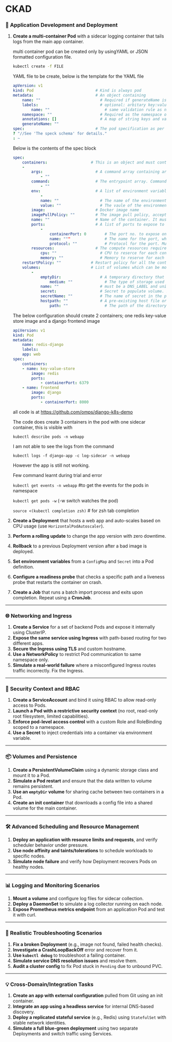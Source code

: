 # CKAD

### 🔧 **Application Development and Deployment**

1. **Create a multi-container Pod** with a sidecar logging container that tails logs from the main app container.
    
    multi container pod can be created only by usingYAML or JSON formatted configuration file.
    
    ```bash
    kubectl create -f FILE
    ```
    
    YAML file to be create, below is the template for the YAML file
    
    ```yaml
    apVersion: v1 
    kind: Pod                           # Kind is always pod
    metadata:                           # An object containing
    	name: ""                          # Required if generateName is not specified. The name of this pod, should be compaitable with RFC1035, and unique value within namespce
    	labels:                           # optional: arbitary key:value pairs , can be used by deployment and services for grouping and tageting pods
    		name: ""                        # same validation rule as name
    	namespace: ""                     # Required as the namespace of the pod
    	annotations: []                   # A map of string keys and values, can be used by extrnal tooling to store and retrieve arbitary metadata about projects
    	generateName: ""
    spec:                               # The pod specification as per the spec schema
    ? "//See 'The speck schema' for details."
    : ~
    ```
    
    Below is the contents of the spec block
    
    ```yaml
    spec:
    	containers:                   # This is an object and must contain the following
    	-                             
    		args:                       # A command array containing arguments to the entrypoint. THe docker images's cmd is used if this is not provided. Cannot be updated
    			- ""
    		command:                    # The entrypoint array. Commands are not executed within a shell. THe docker's image entrypoint is used if this is not provided. This cannot be updated
    			- ""
    		env:                        # A list of environment variables in key:value format to set in the container, cannot be updated
    			- 
    			name: ""                  # The name of the environment variable; must be a C_IDENTIFIER
    			value: ""                 # The vaule of the environment variable. Defaults to empty string
    		image:                      # Docker image name
    		imagePullPolicy: ""         # The image pull policy, accepted vaules are: Always, Never; IfNotPresent defaults to Always if ':latest' tag is specified, or IfNotPresent otherwise. Cannot be updated
    		name: ""                    # Name of the container. It must be a DNS_LABEL and unique withing the pod. Cannot be updated.
    		ports:                      # A list of ports to expose to and from the container
    			-
    				containerPort: 0        # The port no. to expose on the POD ip
    				name: """               # The name for the port, which can be referred by services. Must be a DNS_LABEL and be unique without the pod.
    				protocol: ""            # Protocol for the port. Must be UDP or TCP. Default: TCP
    		resources:                  # The compute resources require by this container. Containe CPU and Memory
    			cpu: ""                   # CPU to reserce for each container, default is whole CPUs; scale suffixes (e.g. 100m for one hundered milli-CPUs) are supported. If the host does not have enough available resources your pod will not be scheduled.
    			memory: ""                # Memory to reserve for each container. Default is bytes; binary sale suffices (e.g. 100Mi for onr hundered mebibytes) are supported. if the host does not have enough resources, your pod will not will scheduled. Cannot be updated.
    	restartPolicy: ""             # Restart policy for all the containers in the Pod, options are: Always; OnFailure; Never
    	volumes:                      # List of volumes which can be mounted on the pod. Specify name and source for each vlume. Container *must* contain VolumeMount with matching name. Source is one of
    		-
    			emptyDir:                 # A temporary directory that shares a pod's lifetime. Contains:
    				medium: ""              # The type of storage used to back the volume. Must be an empty string (default) or Memory
    			name: ""                  # must be a DNS_LABEL and unique within the pod
    			secret:                   # Secret to populate volume. Secrets are used to hold sensitive information, such as passwords, OAuth tokens, and SSH keys. Contains
    			secretName: ""            # The name of secret in the podnamespace
    			hostpath: ""              # A pre-existing host file or directory. This is genereally used for privileged system daemons or other agents tied to the host. contains
    				path: ""                # The path of the directory on the host.
    ```
    
    The below configuration should create 2 containers; one redis key-value store image and a django frontend image
    
    ```yaml
    apiVersion: v1
    kind: Pod
    metadata:
    	name: redis-django
    	labels:
    	app: web
    spec:
    	containers:
    	- name: key-value-store
    		image: redis
    		ports:
    			- containerPort: 6379
    	- name: frontend
    		image: django
    		ports:
    			- containerPort: 8000
    ```
    
    all code is at https://github.com/omps/django-k8s-demo
    
    The code does create 3 containers in the pod with one sidecar container, this is visible with
    
    `kubectl describe pods -n webapp`
    
    I am not able to see the logs from the command
    
    `kubectl logs -f django-app -c log-sidecar -n webapp`
    
    However the app is still not working.
    
    Few command learnt during trial and error
    
    `kubectl get events -n webapp` #to get the events for the pods in namespace
    
    `kubectl get pods -w` (-w switch watches the pod)
    
    `source <(kubectl completion zsh)` # for zsh tab completion
    
2. **Create a Deployment** that hosts a web app and auto-scales based on CPU usage (use `HorizontalPodAutoscaler`).
3. **Perform a rolling update** to change the app version with zero downtime.
4. **Rollback** to a previous Deployment version after a bad image is deployed.
5. **Set environment variables** from a `ConfigMap` and `Secret` into a Pod definition.
6. **Configure a readiness probe** that checks a specific path and a liveness probe that restarts the container on crash.
7. **Create a Job** that runs a batch import process and exits upon completion. Repeat using a **CronJob**.

---

### 🌐 **Networking and Ingress**

1. **Create a Service** for a set of backend Pods and expose it internally using ClusterIP.
2. **Expose the same service using Ingress** with path-based routing for two different apps.
3. **Secure the Ingress using TLS** and custom hostname.
4. **Use a NetworkPolicy** to restrict Pod communication to same namespace only.
5. **Simulate a real-world failure** where a misconfigured Ingress routes traffic incorrectly. Fix the Ingress.

---

### 🔐 **Security Context and RBAC**

1. **Create a ServiceAccount** and bind it using RBAC to allow read-only access to Pods.
2. **Launch a Pod with a restrictive security context** (no root, read-only root filesystem, limited capabilities).
3. **Enforce pod-level access control** with a custom Role and RoleBinding scoped to a namespace.
4. **Use a Secret** to inject credentials into a container via environment variable.

---

### 📦 **Volumes and Persistence**

1. **Create a PersistentVolumeClaim** using a dynamic storage class and mount it to a Pod.
2. **Simulate a Pod restart** and ensure that the data written to volume remains persistent.
3. **Use an `emptyDir` volume** for sharing cache between two containers in a Pod.
4. **Create an init container** that downloads a config file into a shared volume for the main container.

---

### 🛠️ **Advanced Scheduling and Resource Management**

1. **Deploy an application with resource limits and requests**, and verify scheduler behavior under pressure.
2. **Use node affinity and taints/tolerations** to schedule workloads to specific nodes.
3. **Simulate node failure** and verify how Deployment recovers Pods on healthy nodes.

---

### 📊 **Logging and Monitoring Scenarios**

1. **Mount a volume** and configure log files for sidecar collection.
2. **Deploy a DaemonSet** to simulate a log collector running on each node.
3. **Expose Prometheus metrics endpoint** from an application Pod and test it with curl.

---

### 🧪 **Realistic Troubleshooting Scenarios**

1. **Fix a broken Deployment** (e.g., image not found, failed health checks).
2. **Investigate a CrashLoopBackOff** error and recover from it.
3. **Use `kubectl debug`** to troubleshoot a failing container.
4. **Simulate service DNS resolution issues** and resolve them.
5. **Audit a cluster config** to fix Pod stuck in `Pending` due to unbound PVC.

---

### 💡 **Cross-Domain/Integration Tasks**

1. **Create an app with external configuration** pulled from Git using an init container.
2. **Integrate an app using a headless service** for internal DNS-based discovery.
3. **Deploy a replicated stateful service** (e.g., Redis) using `StatefulSet` with stable network identities.
4. **Simulate a full blue-green deployment** using two separate Deployments and switch traffic using Services.